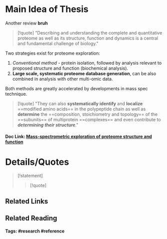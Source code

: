 # Main Idea of Thesis

Another review **bruh**

> [!quote]
> "Describing and understanding
> the complete and quantitative proteome as well as its structure,
> function and dynamics is a central and fundamental challenge of biology."

Two strategies exist for proteome exploration:
1. *Conventional method* - protein isolation, followed by analysis relevant to proposed structure and function (biochemical analysis).
2. **Large scale, systematic proteome database generation**, can be also combined in analysis with other multi-omic data.

Both methods are greatly accelerated by developments in mass spec technique.

> [!quote]
> "They can also **systematically identify** and **localize**
> ==modified amino acids== in the polypeptide chain as well as **determine** the
> ==composition, stoichiometry and topology== of the ==subunits== of multiprotein
> ==complexes== and even contribute to ***determining their structure***."

#### Doc Link: [**Mass**-**spectrometric exploration** of proteome structure and function](https://idp.nature.com/authorize/casa?redirect_uri=https://www.nature.com/articles/nature19949&casa_token=2cmgt7R3AI8AAAAA:9y54rK4FTSFBYxEokxM6zUpoRhBxX0KcLHPA-QK7tuiYboXcpFOA3HypGqxctm2F_RlOz43ug6-evY5R)


# Details/Quotes

> [!statement] 
> 
> >[!quote]




## Related Links

## Related Reading



#### Tags: #research #reference 